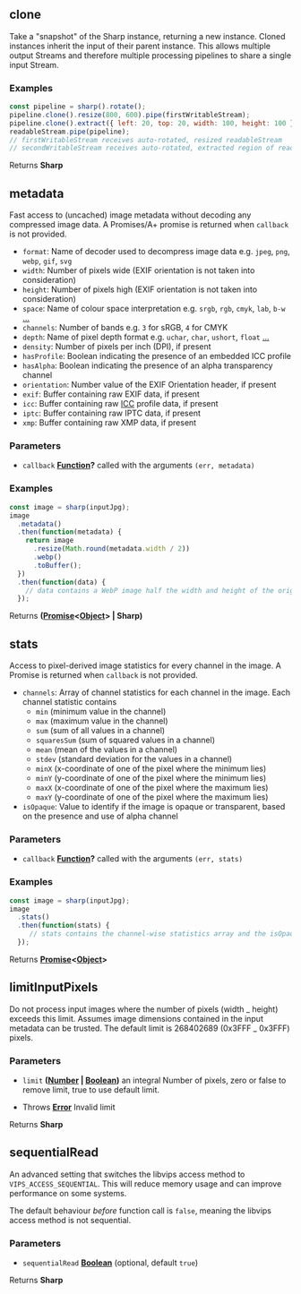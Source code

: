 <!-- Generated by documentation.js. Update this documentation by updating the source code. -->

## clone

Take a "snapshot" of the Sharp instance, returning a new instance.
Cloned instances inherit the input of their parent instance.
This allows multiple output Streams and therefore multiple processing pipelines to share a single input Stream.

### Examples

```javascript
const pipeline = sharp().rotate();
pipeline.clone().resize(800, 600).pipe(firstWritableStream);
pipeline.clone().extract({ left: 20, top: 20, width: 100, height: 100 }).pipe(secondWritableStream);
readableStream.pipe(pipeline);
// firstWritableStream receives auto-rotated, resized readableStream
// secondWritableStream receives auto-rotated, extracted region of readableStream
```

Returns **Sharp** 

## metadata

Fast access to (uncached) image metadata without decoding any compressed image data.
A Promises/A+ promise is returned when `callback` is not provided.

-   `format`: Name of decoder used to decompress image data e.g. `jpeg`, `png`, `webp`, `gif`, `svg`
-   `width`: Number of pixels wide (EXIF orientation is not taken into consideration)
-   `height`: Number of pixels high (EXIF orientation is not taken into consideration)
-   `space`: Name of colour space interpretation e.g. `srgb`, `rgb`, `cmyk`, `lab`, `b-w` [...][1]
-   `channels`: Number of bands e.g. `3` for sRGB, `4` for CMYK
-   `depth`: Name of pixel depth format e.g. `uchar`, `char`, `ushort`, `float` [...][2]
-   `density`: Number of pixels per inch (DPI), if present
-   `hasProfile`: Boolean indicating the presence of an embedded ICC profile
-   `hasAlpha`: Boolean indicating the presence of an alpha transparency channel
-   `orientation`: Number value of the EXIF Orientation header, if present
-   `exif`: Buffer containing raw EXIF data, if present
-   `icc`: Buffer containing raw [ICC][3] profile data, if present
-   `iptc`: Buffer containing raw IPTC data, if present
-   `xmp`: Buffer containing raw XMP data, if present

### Parameters

-   `callback` **[Function][4]?** called with the arguments `(err, metadata)`

### Examples

```javascript
const image = sharp(inputJpg);
image
  .metadata()
  .then(function(metadata) {
    return image
      .resize(Math.round(metadata.width / 2))
      .webp()
      .toBuffer();
  })
  .then(function(data) {
    // data contains a WebP image half the width and height of the original JPEG
  });
```

Returns **([Promise][5]&lt;[Object][6]> | Sharp)** 

## stats

Access to pixel-derived image statistics for every channel in the image.
A Promise is returned when `callback` is not provided.

-   `channels`: Array of channel statistics for each channel in the image. Each channel statistic contains
    -   `min` (minimum value in the channel)
    -   `max` (maximum value in the channel)
    -   `sum` (sum of all values in a channel)
    -   `squaresSum` (sum of squared values in a channel)
    -   `mean` (mean of the values in a channel)
    -   `stdev` (standard deviation for the values in a channel)
    -   `minX` (x-coordinate of one of the pixel where the minimum lies)
    -   `minY` (y-coordinate of one of the pixel where the minimum lies)
    -   `maxX` (x-coordinate of one of the pixel where the maximum lies)
    -   `maxY` (y-coordinate of one of the pixel where the maximum lies)
-   `isOpaque`: Value to identify if the image is opaque or transparent, based on the presence and use of alpha channel

### Parameters

-   `callback` **[Function][4]?** called with the arguments `(err, stats)`

### Examples

```javascript
const image = sharp(inputJpg);
image
  .stats()
  .then(function(stats) {
     // stats contains the channel-wise statistics array and the isOpaque value
  });
```

Returns **[Promise][5]&lt;[Object][6]>** 

## limitInputPixels

Do not process input images where the number of pixels (width _ height) exceeds this limit.
Assumes image dimensions contained in the input metadata can be trusted.
The default limit is 268402689 (0x3FFF _ 0x3FFF) pixels.

### Parameters

-   `limit` **([Number][7] \| [Boolean][8])** an integral Number of pixels, zero or false to remove limit, true to use default limit.


-   Throws **[Error][9]** Invalid limit

Returns **Sharp** 

## sequentialRead

An advanced setting that switches the libvips access method to `VIPS_ACCESS_SEQUENTIAL`.
This will reduce memory usage and can improve performance on some systems.

The default behaviour _before_ function call is `false`, meaning the libvips access method is not sequential.

### Parameters

-   `sequentialRead` **[Boolean][8]**  (optional, default `true`)

Returns **Sharp** 

[1]: https://github.com/jcupitt/libvips/blob/master/libvips/iofuncs/enumtypes.c#L636

[2]: https://github.com/jcupitt/libvips/blob/master/libvips/iofuncs/enumtypes.c#L672

[3]: https://www.npmjs.com/package/icc

[4]: https://developer.mozilla.org/docs/Web/JavaScript/Reference/Statements/function

[5]: https://developer.mozilla.org/docs/Web/JavaScript/Reference/Global_Objects/Promise

[6]: https://developer.mozilla.org/docs/Web/JavaScript/Reference/Global_Objects/Object

[7]: https://developer.mozilla.org/docs/Web/JavaScript/Reference/Global_Objects/Number

[8]: https://developer.mozilla.org/docs/Web/JavaScript/Reference/Global_Objects/Boolean

[9]: https://developer.mozilla.org/docs/Web/JavaScript/Reference/Global_Objects/Error

